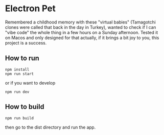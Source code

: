 # Electron Pet

Remembered a childhood memory with these "virtual babies" (Tamagotchi clones were called that back in the day in Turkey), wanted to check if I can "vibe code" the whole thing in a few hours on a Sunday afternoon. Tested it on Macos and only designed for that actually, if it brings a bit joy to you, this project is a success.

## How to run

```
npm install
npm run start
```

or if you want to develop

```
npm run dev
```

## How to build

```
npm run build
```

then go to the dist directory and run the app.
